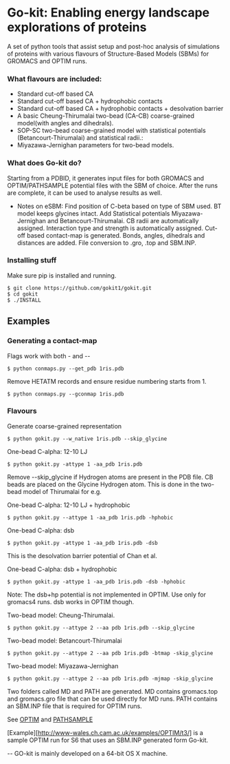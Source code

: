 # Go-kit: Enabling energy landscape explorations of proteins

A set of python tools that assist setup and post-hoc analysis of simulations of proteins with various flavours of Structure-Based Models (SBMs) for GROMACS and OPTIM runs. 

### What flavours are included:
* Standard cut-off based CA 
* Standard cut-off based CA + hydrophobic contacts
* Standard cut-off based CA + hydrophobic contacts + desolvation barrier 
* A basic Cheung-Thirumalai two-bead (CA-CB) coarse-grained model(with angles and dihedrals).
* SOP-SC two-bead coarse-grained model with statistical potentials (Betancourt-Thirumalai) and statistical radii.:
* Miyazawa-Jernighan parameters for two-bead models.



### What does Go-kit do?
Starting from a PDBID, it generates input files for both GROMACS and OPTIM/PATHSAMPLE potential files with the SBM of choice. After the runs are complete, it can be used to analyse results as well. 

* Notes on eSBM:
Find position of C-beta based on type of SBM used. BT model keeps glycines intact. 
Add Statistical potentials Miyazawa-Jernighan and Betancourt-Thirumalai. CB radii are automatically assigned. Interaction type and strength is automatically assigned. Cut-off based contact-map is generated. Bonds, angles, dihedrals and  distances are added. File conversion to .gro, .top and SBM.INP.



### Installing stuff
Make sure pip is installed and running.
```
$ git clone https://github.com/gokit1/gokit.git
$ cd gokit
$ ./INSTALL
```

## Examples
### Generating a contact-map
Flags work with both - and --

```
$ python conmaps.py --get_pdb 1ris.pdb
```
Remove HETATM records and ensure residue numbering starts from 1. 
```
$ python conmaps.py --gconmap 1ris.pdb
```

### Flavours
Generate coarse-grained representation
```
$ python gokit.py --w_native 1ris.pdb --skip_glycine
```
One-bead C-alpha: 12-10 LJ
```
$ python gokit.py -attype 1 -aa_pdb 1ris.pdb 
```
Remove --skip_glycine if Hydrogen atoms are present in the PDB file. CB beads are placed on the Glycine Hydrogen atom. This is done in the two-bead model of Thirumalai for e.g. 

One-bead C-alpha: 12-10 LJ + hydrophobic
```
$ python gokit.py --attype 1 -aa_pdb 1ris.pdb -hphobic 
```
One-bead C-alpha: dsb
```
$ python gokit.py -attype 1 -aa_pdb 1ris.pdb -dsb
```
This is the desolvation barrier potential of Chan et al. 

One-bead C-alpha: dsb + hydrophobic

```
$ python gokit.py -attype 1 -aa_pdb 1ris.pdb -dsb -hphobic
```
Note: The dsb+hp potential is not implemented in OPTIM. Use only for gromacs4 runs. dsb works in OPTIM though. 

Two-bead model: Cheung-Thirumalai. 
```
$ python gokit.py --attype 2 --aa pdb 1ris.pdb --skip_glycine
```
Two-bead model: Betancourt-Thirumalai
```
$ python gokit.py --attype 2 --aa pdb 1ris.pdb -btmap -skip_glycine
```
Two-bead model: Miyazawa-Jernighan 
```
$ python gokit.py --attype 2 --aa pdb 1ris.pdb -mjmap -skip_glycine
```


Two folders called MD and PATH are generated. MD contains gromacs.top and gromacs.gro file that can be used directly for MD runs. 
PATH contains an SBM.INP file that is required for OPTIM runs.

See [OPTIM](http://www-wales.ch.cam.ac.uk/OPTIM.doc/node1.html) and [PATHSAMPLE](https://wikis.ch.cam.ac.uk/ro-walesdocs/wiki/index.php/PATHSAMPLE)

[Example][http://www-wales.ch.cam.ac.uk/examples/OPTIM/t3/] is a sample OPTIM run for S6 that uses an SBM.INP generated form Go-kit. 





--
GO-kit is mainly developed on a 64-bit OS X machine. 
